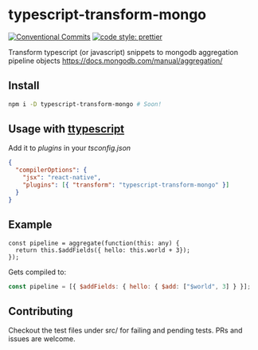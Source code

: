 # typescript-transform-mongo

[![Conventional Commits](https://img.shields.io/badge/Conventional%20Commits-1.0.0-yellow.svg)](https://conventionalcommits.org)
[![code style: prettier](https://img.shields.io/badge/code_style-prettier-ff69b4.svg?style=flat-square)](https://github.com/prettier/prettier)

Transform typescript (or javascript) snippets to mongodb aggregation pipeline objects https://docs.mongodb.com/manual/aggregation/

## Install

```sh
npm i -D typescript-transform-mongo # Soon!
```

## Usage with [ttypescript](https://github.com/cevek/ttypescript/)

Add it to _plugins_ in your _tsconfig.json_

```json
{
  "compilerOptions": {
    "jsx": "react-native",
    "plugins": [{ "transform": "typescript-transform-mongo" }]
  }
}
```

## Example

```tsx
const pipeline = aggregate(function(this: any) {
  return this.$addFields({ hello: this.world + 3});
});
```

Gets compiled to:

```js
const pipeline = [{ $addFields: { hello: { $add: ["$world", 3] } }];
```

## Contributing

Checkout the test files under src/ for failing and pending tests. PRs and issues are welcome.

